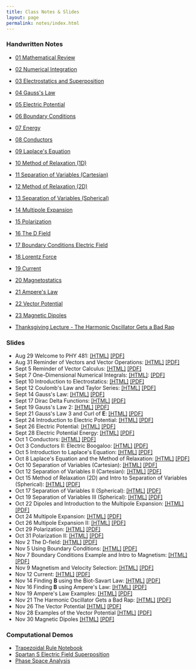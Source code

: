 ```yaml
---
title: Class Notes & Slides
layout: page
permalink: notes/index.html
---
```


### Handwritten Notes

- [01 Mathematical Review](./handwritten/01_Mathematical_Review.pdf)
- [02 Numerical Integration](./handwritten/02_Numerical_Integration.pdf)
- [03 Electrostatics and Superposition](./handwritten/03_Electrostatics_and_Superposition.pdf)
- [04 Gauss's Law](./handwritten/04_Gauss_Law.pdf)
- [05 Electric Potential](./handwritten/05_Electric_Potential.pdf)
- [06 Boundary Conditions](./handwritten/06_Boundary_Conditions.pdf)
- [07 Energy](./handwritten/07_Energy.pdf)
- [08 Conductors](./handwritten/08_Conductors.pdf)
- [09 Laplace's Equation](./handwritten/09_Laplaces_Equation.pdf)
- [10 Method of Relaxation (1D)](./handwritten/10_Method_of_Relaxation.pdf)
- [11 Separation of Variables (Cartesian)](./handwritten/11_Separation_of_Variables_Cartesian.pdf)
- [12 Method of Relaxation (2D)](./handwritten/12_Method_of_Relaxation.pdf)
- [13 Separation of Variables (Spherical)](./handwritten/13_Separation_of_Variables_Spherical.pdf)
- [14 Multipole Expansion](./handwritten/14_Multipole_Expansion.pdf)
- [15 Polarization](./handwritten/15_Polarization.pdf)
- [16 The D Field](./handwritten/16_D_Field.pdf)
- [17 Boundary Conditions Electric Field](./handwritten/17_Boundary_Conditions_Electric_Field.pdf)
- [18 Lorentz Force](./handwritten/18_Lorentz_Force.pdf)
- [19 Current](./handwritten/19_Current.pdf)
- [20 Magnetostatics](./handwritten/20_Magnetostatics.pdf)
- [21 Ampere's Law](./handwritten/21_Amperes_Law.pdf)
- [22 Vector Potential](./handwritten/22_Vector_Potential.pdf)
- [23 Magnetic Dipoles](./handwritten/23_Magnetic_Dipoles.pdf)

- [Thanksgiving Lecture - The Harmonic Oscillator Gets a Bad Rap](./handwritten/NLD_intro.pdf)

### Slides

- Aug 29 Welcome to PHY 481: [[HTML]](./01-slides.html) [[PDF]](./01-slides.pdf)
- Aug 31 Reminder of Vectors and Vector Operations: [[HTML]](./02-slides.html) [[PDF]](./02-slides.pdf)
- Sept 5 Reminder of Vector Calculus: [[HTML]](./03-slides.html) [[PDF]](./03-slides.pdf)
- Sept 7 One-Dimensional Numerical Integrals: [[HTML]](./04-slides.html): [[PDF]](./04-slides.pdf)
- Sept 10 Introduction to Electrostatics: [[HTML]](./05-slides.html) [[PDF]](./05-slides.pdf)
- Sept 12 Coulomb's Law and Taylor Series: [[HTML]](./06-slides.html) [[PDF]](./06-slides.pdf)
- Sept 14 Gauss's Law: [[HTML]](./07-slides.html) [[PDF]](./07-slides.pdf)
- Sept 17 Dirac Delta Functions: [[HTML]](./08-slides.html) [[PDF]](./08-slides.pdf)
- Sept 19 Gauss's Law 2: [[HTML]](./09-slides.html) [[PDF]](./09-slides.pdf)
- Sept 21 Gauss's Law 3 and Curl of $\mathbf{E}$: [[HTML]](./10-slides.html) [[PDF]](./10-slides.pdf)
- Sept 24 Introduction to Electric Potential: [[HTML]](./11-slides.html) [[PDF]](./11-slides.pdf)
- Sept 26 Electric Potential: [[HTML]](./12-slides.html) [[PDF]](./12-slides.pdf)
- Sept 28 Electric Potential Energy: [[HTML]](./13-slides.html) [[PDF]](./13-slides.pdf)
- Oct 1 Conductors: [[HTML]](./14-slides.html) [[PDF]](./14-slides.pdf)
- Oct 3 Conductors II: Electric Boogaloo: [[HTML]](./15-slides.html) [[PDF]](./15-slides.pdf)
- Oct 5 Introduction to Laplace's Equation: [[HTML]](./16-slides.html) [[PDF]](./16-slides.pdf)
- Oct 8 Laplace's Equation and the Method of Relaxation: [[HTML]](./17-slides.html) [[PDF]](./17-slides.pdf)
- Oct 10 Separation of Variables (Cartesian): [[HTML]](./18-slides.html) [[PDF]](./18-slides.pdf)
- Oct 12 Separation of Variables II (Cartesian): [[HTML]](./19-slides.html) [[PDF]](./19-slides.pdf)
- Oct 15 Method of Relaxation (2D) and Intro to Separation of Variables (Spherical): [[HTML]](./20-slides.html) [[PDF]](./20-slides.pdf)
- Oct 17 Separation of Variables II (Spherical): [[HTML]](./21-slides.html) [[PDF]](./21-slides.pdf)
- Oct 19 Separation of Variables III (Spherical): [[HTML]](./22-slides.html) [[PDF]](./22-slides.pdf)
- Oct 22 Dipoles and Introduction to the Multipole Expansion: [[HTML]](./23-slides.html) [[PDF]](./23-slides.pdf)
- Oct 24 Multipole Expansion: [[HTML]](./24-slides.html) [[PDF]](./24-slides.pdf)
- Oct 26 Multipole Expansion II: [[HTML]](./25-slides.html) [[PDF]](./25-slides.pdf)
- Oct 29 Polarization: [[HTML]](./26-slides.html) [[PDF]](./26-slides.pdf)
- Oct 31 Polarization II: [[HTML]](./27-slides.html) [[PDF]](./27-slides.pdf)
- Nov 2 The D-field: [[HTML]](./28-slides.html) [[PDF]](./28-slides.pdf)
- Nov 5 Using Boundary Conditions: [[HTML]](./29-slides.html) [[PDF]](./29-slides.pdf)
- Nov 7 Boundary Conditions Example and Intro to Magnetism: [[HTML]](./30-slides.html) [[PDF]](./30-slides.pdf)
- Nov 9 Magnetism and Velocity Selection: [[HTML]](./31-slides.html) [[PDF]](./31-slides.pdf)
- Nov 12 Current: [[HTML]](./32-slides.html) [[PDF]](./32-slides.pdf)
- Nov 14 Finding $\mathbf{B}$ using the Biot-Savart Law: [[HTML]](./33-slides.html) [[PDF]](./33-slides.pdf)
- Nov 16 Finding $\mathbf{B}$ using Ampere's Law: [[HTML]](./34-slides.html) [[PDF]](./34-slides.pdf)
- Nov 19 Ampere's Law Examples: [[HTML]](./35-slides.html) [[PDF]](./35-slides.pdf)
- Nov 21 The Harmonic Oscillator Gets a Bad Rap: [[HTML]](./NLD-slides.html) [[PDF]](./NLD-slides.pdf)
- Nov 26 The Vector Potential [[HTML]](./36-slides.html) [[PDF]](./36-slides.pdf)
- Nov 28 Examples of the Vector Potential [[HTML]](./37-slides.html) [[PDF]](./37-slides.pdf)
- Nov 30 Magnetic Dipoles [[HTML]](./38-slides.html) [[PDF]](./38-slides.pdf)

### Computational Demos

 - [Trapezoidal Rule Notebook](../jupyter/demos/Trapezoidal_Demo_Complete.ipynb)
 - [Spartan S Electric Field Superposition](../jupyter/demos/Demo-SuperpositionElectricFieldSpartanS.ipynb)
 - [Phase Space Analysis](../jupyter/demos/Oscillations.ipynb)
